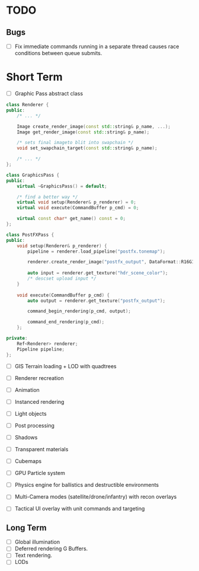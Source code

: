 # TODO

## Bugs

- [ ] Fix immediate commands running in a separate thread causes race conditions between queue submits.

# Short Term

- [ ] Graphic Pass abstract class
```c++
class Renderer {
public:
    /* ... */

    Image create_render_image(const std::string& p_name, ...);
    Image get_render_image(const std::string& p_name);

    /* sets final imageto blit into swapchain */
    void set_swapchain_target(const std::string& p_name);

    /* ... */
};

class GraphicsPass {
public:
    virtual ~GraphicsPass() = default;

    /* find a better way */
    virtual void setup(Renderer& p_renderer) = 0;
    virtual void execute(CommandBuffer p_cmd) = 0;

    virtual const char* get_name() const = 0;
};

class PostFXPass {
public:
    void setup(Renderer& p_renderer) {
        pipeline = renderer.load_pipeline("postfx.tonemap");

        renderer.create_render_image("postfx_output", DataFormat::R16G16B16A16_SFLOAT, IMAGE_USAGE_COLOR_ATTACHMENT | IMAGE_USAGE_SAMPLED);
        
        auto input = renderer.get_texture("hdr_scene_color");
        /* descset upload input */
    }
    
    void execute(CommandBuffer p_cmd) {
        auto output = renderer.get_texture("postfx_output");

        command_begin_rendering(p_cmd, output);

        command_end_rendering(p_cmd);
    };

private:
    Ref<Renderer> renderer;
    Pipeline pipeline;
};
```

- [ ] GIS Terrain loading + LOD with quadtrees
- [ ] Renderer recreation
- [ ] Animation
- [ ] Instanced rendering
- [ ] Light objects
- [ ] Post processing
- [ ] Shadows
- [ ] Transparent materials
- [ ] Cubemaps
- [ ] GPU Particle system
- [ ] Physics engine for ballistics and destructible environments
- [ ] Multi-Camera modes (satellite/drone/infantry) with recon overlays
- [ ] Tactical UI overlay with unit commands and targeting


## Long Term

- [ ] Global illumination
- [ ] Deferred rendering G Buffers.
- [ ] Text rendering.
- [ ] LODs
